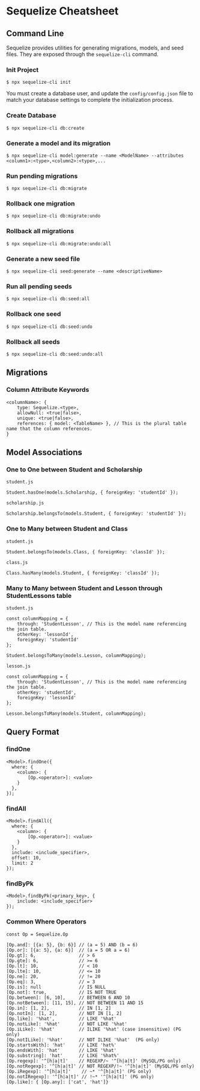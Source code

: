 Sequelize Cheatsheet
====================

Command Line
------------

Sequelize provides utilities for generating migrations, models, and seed files. They are exposed through the `sequelize-cli` command.

### Init Project

    $ npx sequelize-cli init

You must create a database user, and update the `config/config.json` file to match your database settings to complete the initialization process.

### Create Database

    $ npx sequelize-cli db:create

### Generate a model and its migration

    $ npx sequelize-cli model:generate --name <ModelName> --attributes <column1>:<type>,<column2>:<type>,...

### Run pending migrations

    $ npx sequelize-cli db:migrate

### Rollback one migration

    $ npx sequelize-cli db:migrate:undo

### Rollback all migrations

    $ npx sequelize-cli db:migrate:undo:all

### Generate a new seed file

    $ npx sequelize-cli seed:generate --name <descriptiveName>

### Run all pending seeds

    $ npx sequelize-cli db:seed:all

### Rollback one seed

    $ npx sequelize-cli db:seed:undo

### Rollback all seeds

    $ npx sequelize-cli db:seed:undo:all

Migrations
----------

### Column Attribute Keywords

    <columnName>: {
        type: Sequelize.<type>,
        allowNull: <true|false>,
        unique: <true|false>,
        references: { model: <TableName> }, // This is the plural table name that the column references.
    }

Model Associations
------------------

### One to One between Student and Scholarship

`student.js`

    Student.hasOne(models.Scholarship, { foreignKey: 'studentId' });

`scholarship.js`

    Scholarship.belongsTo(models.Student, { foreignKey: 'studentId' });

### One to Many between Student and Class

`student.js`

    Student.belongsTo(models.Class, { foreignKey: 'classId' });

`class.js`

    Class.hasMany(models.Student, { foreignKey: 'classId' });

### Many to Many between Student and Lesson through StudentLessons table

`student.js`

    const columnMapping = {
        through: 'StudentLesson', // This is the model name referencing the join table.
        otherKey: 'lessonId',
        foreignKey: 'studentId'
    };

    Student.belongsToMany(models.Lesson, columnMapping);

`lesson.js`

    const columnMapping = {
        through: 'StudentLesson', // This is the model name referencing the join table.
        otherKey: 'studentId',
        foreignKey: 'lessonId'
    };

    Lesson.belongsToMany(models.Student, columnMapping);

Query Format
------------

### findOne

    <Model>.findOne({
      where: {
        <column>: {
            [Op.<operator>]: <value>
        }
      },
    });

### findAll

    <Model>.findAll({
      where: {
        <column>: {
            [Op.<operator>]: <value>
        }
      },
      include: <include_specifier>,
      offset: 10,
      limit: 2
    });

### findByPk

    <Model>.findByPk(<primary_key>, {
        include: <include_specifier>
    });

### Common Where Operators

    const Op = Sequelize.Op

    [Op.and]: [{a: 5}, {b: 6}] // (a = 5) AND (b = 6)
    [Op.or]: [{a: 5}, {a: 6}]  // (a = 5 OR a = 6)
    [Op.gt]: 6,                // > 6
    [Op.gte]: 6,               // >= 6
    [Op.lt]: 10,               // < 10
    [Op.lte]: 10,              // <= 10
    [Op.ne]: 20,               // != 20
    [Op.eq]: 3,                // = 3
    [Op.is]: null              // IS NULL
    [Op.not]: true,            // IS NOT TRUE
    [Op.between]: [6, 10],     // BETWEEN 6 AND 10
    [Op.notBetween]: [11, 15], // NOT BETWEEN 11 AND 15
    [Op.in]: [1, 2],           // IN [1, 2]
    [Op.notIn]: [1, 2],        // NOT IN [1, 2]
    [Op.like]: '%hat',         // LIKE '%hat'
    [Op.notLike]: '%hat'       // NOT LIKE '%hat'
    [Op.iLike]: '%hat'         // ILIKE '%hat' (case insensitive) (PG only)
    [Op.notILike]: '%hat'      // NOT ILIKE '%hat'  (PG only)
    [Op.startsWith]: 'hat'     // LIKE 'hat%'
    [Op.endsWith]: 'hat'       // LIKE '%hat'
    [Op.substring]: 'hat'      // LIKE '%hat%'
    [Op.regexp]: '^[h|a|t]'    // REGEXP/~ '^[h|a|t]' (MySQL/PG only)
    [Op.notRegexp]: '^[h|a|t]' // NOT REGEXP/!~ '^[h|a|t]' (MySQL/PG only)
    [Op.iRegexp]: '^[h|a|t]'    // ~* '^[h|a|t]' (PG only)
    [Op.notIRegexp]: '^[h|a|t]' // !~* '^[h|a|t]' (PG only)
    [Op.like]: { [Op.any]: ['cat', 'hat']}
